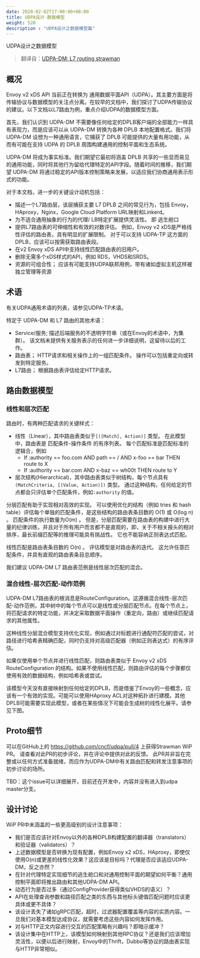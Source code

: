 ```yaml
---
date: 2020-02-02T17:00:00+08:00
title: UDPA设计-数据模型
weight: 520
description : "UDPA设计之数据模型篇"
---
```




UDPA设计之数据模型

> 翻译自：[UDPA-DM: L7 routing strawman](https://docs.google.com/document/d/1orxTIL9FXtgmyl5TtPRBqGjgp1ekL7oOKDd95wxeCRY)

## 概况

Envoy v2 xDS API 当前正在转换为 通用数据平面API（UDPA）。其主要方面是将传输协议与数据模型的关注点分离。在较早的文档中，我们探讨了UDPA传输协议的建议。以下文档以L7路由为例，重点介绍UDPA的数据模型方面。

首先，我们认识到 UDPA-DM 不需要像任何给定的DPLB客户端的全部能力一样具有表现力，而是应该可以从 UDPA-DM 转换为各种 DPLB 本地配置格式。我们将 UDPA-DM 设想为一种通用语言，它捕获了 DPLB 可能提供的大量有用功能，从而有可能在支持 UDPA 的 DPLB 周围构建通用的控制平面和生态系统。

UDPA-DM 将成为事实标准。我们期望它最初将涵盖 DPLB 共享的一些显而易见的通用功能，同时将其他行为留给代理特定的API字段。随着时间的推移，我们期望 UDPA-DM 将通过稳定的API版本控制策略来发展，以适应我们协商通用表示形式的功能。

对于本文档，进一步的关键设计动机包括：

- 描述一个L7路由层，该层捕获主要 L7 DPLB 之间的常见行为，包括 Envoy，HAproxy，Nginx，Google Cloud Platform URL映射和Linkerd。
- 为不适合通用抽象的行为的代理/ LB特定扩展提供灵活性。 即 逃生舱口
- 提供L7路由表的可伸缩性和有效的对数评估。 例如，Envoy v2 xDS是严格线性评估的路由表，具有明显的扩展限制。 对于可以支持 UDPA-TP 这方面的DPLB，应该可以按需获取路由表段。
- 在v2 Envoy xDS API中支持线性匹配路由表的旧用户。
- 删除无需多个xDS样式的API，例如 RDS，VHDS和SRDS。
- 资源的可组合性； 应该有可能支持UDPA联邦用例，带有诸如虚拟主机这样被独立管理等资源

## 术语

有关UDPA通用术语的列表，请参见UDPA-TP术语。

特定于 UDPA-DM 和 L7 路由的其他术语：

- Service/服务; 描述后端服务的不透明字符串（或在Envoy的术语中，为集群）。 该文档未提供有关服务表示的任何进一步详细说明，这留待以后的工作。
- 路由表； HTTP请求和相关操作上的一组匹配条件。 操作可以包括重定向或转发到特定服务。
- L7路由； 根据路由表评估给定HTTP请求。

## 路由数据模型

### 线性和层次匹配

路由时，有两种匹配请求的关键样式：

- 线性（Linear），其中路由表类似于`[([Match], Action)]` 类型。 在此模型中，路由表是 匹配条件-操作条件 的有序列表。 每个匹配标准是匹配标准的逻辑合，例如
	* If :authority == foo.com AND path == / AND x-foo == bar THEN route to X
	* If :authority == bar.com AND x-baz == wh00t THEN route to Y
- 层次结构(Hierarchical)，其中路由表类似于树结构，每个节点具有` (MatchCriteria, [(Value, Action)])` 类型。 通过这种结构，任何给定的节点都会只评估单个匹配条件，例如`:authority` 的值。

分层匹配有助于实现相对高效的实现。 可以使用优化的结构（例如 tries 和 hash table）评估每个单独的匹配条件，是这些结构的路由表条目数的 O(1) 或 O(log n) 。 匹配条件的执行数量为O(m) 。 但是，分层匹配需要在路由表的构建中进行大量的纪律训练，并且对于所有用户而言都不是直观的，即，关于不相关报头的相对排序，最长前缀匹配等的推理可能具有挑战性。 它也不能容纳正则表达式匹配。

线性匹配是路由表条目数的 O(n) 。 评估模型是对路由表的迭代。 这允许任意匹配条件，并具有直观的路由表条目总顺序。

我们建议 UDPA-DM L7 路由表范例是线性层次匹配的混合。

### 混合线性-层次匹配-动作范例

UDPA-DM L7路由表的根消息是RouteConfiguration。这遵循混合线性-层次匹配-动作范例，其中树中的每个节点可以是线性或分层匹配节点。在每个节点上，将匹配请求的特定功能，并决定采取数据平面操作（重定向，路由）或继续匹配请求的其他属性。

这种线性分层混合模型支持优化实现，例如通过对标题进行通配符匹配的尝试，对路径进行哈希表精确匹配，同时仍支持对高级匹配器（例如正则表达式）的有序评估。

如果仅使用单个节点并进行线性匹配，则路由表类似于 Envoy v2 xDS RouteConfiguration 的结构。如果不使用线性匹配，则路由评估的每个步骤都仅使用有效的数据结构，例如哈希表或尝试。

该模型今天没有直接映射到任何给定的DPLB，而是借鉴了Envoy的一些概念，应该有一个有效的实现。可能可以使用HAproxy ACL对这种拓扑进行建模。其他DPLB可能需要实现此模型，或者在某些情况下可能会生成树的线性化展平。请参见下图。

## Proto细节

可以在GitHub上的 https://github.com/cncf/udpa/pull/4 上获得Strawman WiP PR。 请查看对此PR的初步评论，并在评论中提供对此的反馈。 此PR并非旨在完整或以任何方式准备就绪，而应作为UDPA-DM中有关路由匹配和转发注意事项的初步讨论的场所。

TBD：这个issue可以详细展开，目前还在开发中，内容并没有进入到udpa master分支。

## 设计讨论

WiP PR中未涵盖的一些更高级别的设计注意事项：

- 我们是否应该针对Envoy以外的各种DPLB构建配置的翻译器（translators）和验证器（validators）？
- 上述数据模型是否转换为现有配置，例如Envoy x2 xDS，HAproxy，即使仅使用O(n)或更差的线性化效果？这应该是目标吗？代理是否应该适应UDPA-DM，反之亦然？
- 在针对代理特定实现细节的逃生舱口和对通用控制平面的期望如何平衡？通用控制平面即将推出路由和其他UDPA-DM API。
- 动态行为是否过多（通过ConfigProvider获得类似VHDS的语义）？
- API在处理查询参数和路径匹配之类的东西与其他标头键值匹配问题时应该更具体或更不具体？
- 该设计丢失了诸如gRPC匹配，超时，过滤器配置覆盖等内容的实质内容。一旦我们对基本模型达成协议，就需要考虑这些内容如何发挥作用。
- 对与HTTP正文内容进行交互的匹配策略有兴趣吗？即暗示缓冲？
- 该设计集中在HTTP上，该模型如何映射到其他RPC协议？还是我们应该增加灵活性，以便以后进行映射，Envoy中的Thrift，Dubbo等协议的路由表实现与HTTP非常相似。




